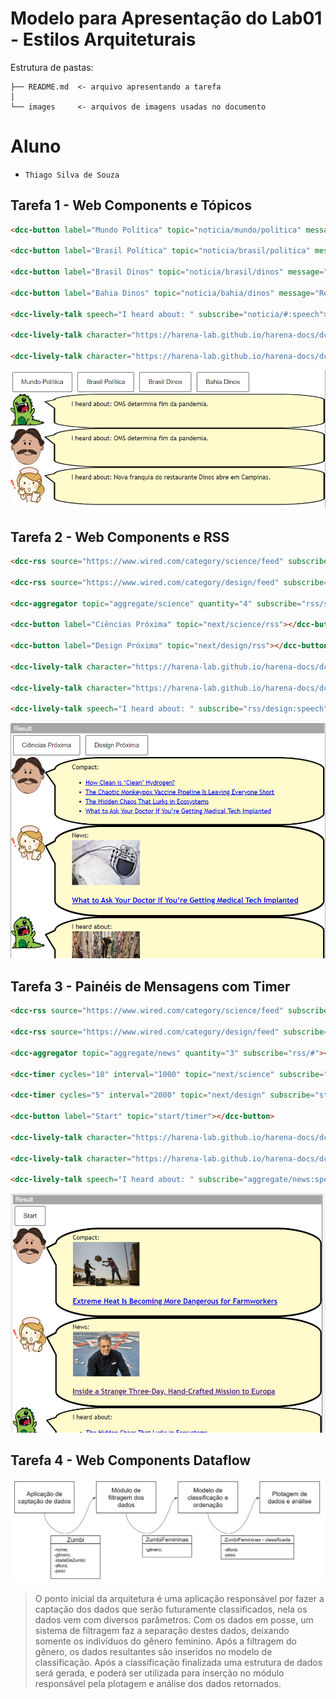 # Modelo para Apresentação do Lab01 - Estilos Arquiteturais

Estrutura de pastas:

~~~
├── README.md  <- arquivo apresentando a tarefa
│
└── images     <- arquivos de imagens usadas no documento
~~~

# Aluno
* `Thiago Silva de Souza`

## Tarefa 1 - Web Components e Tópicos

~~~html
<dcc-button label="Mundo Política" topic="noticia/mundo/politica" message="OMS determina fim da pandemia."></dcc-button>

<dcc-button label="Brasil Política" topic="noticia/brasil/politica" message="Bolsonaro perde eleições no 1º turno."></dcc-button>

<dcc-button label="Brasil Dinos" topic="noticia/brasil/dinos" message="Nova franquia do restaurante Dinos abre em Campinas."></dcc-button>

<dcc-button label="Bahia Dinos" topic="noticia/bahia/dinos" message="Restaurante Dinos lança prato de acarajé."></dcc-button>

<dcc-lively-talk speech="I heard about: " subscribe="noticia/#:speech"></dcc-lively-talk>

<dcc-lively-talk character="https://harena-lab.github.io/harena-docs/dccs/tutorial/images/doctor.png" speech="I heard about: " subscribe="+/+/politica:speech"></dcc-lively-talk>

<dcc-lively-talk character="https://harena-lab.github.io/harena-docs/dccs/tutorial/images/nurse.png" speech="I heard about: " subscribe="+/brasil/#:speech"></dcc-lively-talk>
~~~

![Composition Screenshot](images/dcc-composition.png)


## Tarefa 2 - Web Components e RSS

~~~html
<dcc-rss source="https://www.wired.com/category/science/feed" subscribe="next/science/rss:next" topic="rss/science"></dcc-rss>

<dcc-rss source="https://www.wired.com/category/design/feed" subscribe="next/design/rss:next" topic="rss/design"></dcc-rss>

<dcc-aggregator topic="aggregate/science" quantity="4" subscribe="rss/science"></dcc-aggregator>

<dcc-button label="Ciências Próxima" topic="next/science/rss"></dcc-button>

<dcc-button label="Design Próxima" topic="next/design/rss"></dcc-button>

<dcc-lively-talk character="https://harena-lab.github.io/harena-docs/dccs/tutorial/images/doctor.png" speech="Compact: " subscribe="aggregate/science:speech"></dcc-lively-talk>

<dcc-lively-talk character="https://harena-lab.github.io/harena-docs/dccs/tutorial/images/nurse.png" speech="News: " subscribe="rss/science:speech"></dcc-lively-talk>

<dcc-lively-talk speech="I heard about: " subscribe="rss/design:speech"></dcc-lively-talk>
~~~

![Composition Screenshot](images/web-component-rss.png)


## Tarefa 3 - Painéis de Mensagens com Timer

~~~html
<dcc-rss source="https://www.wired.com/category/science/feed" subscribe="next/science:next" topic="rss/science"></dcc-rss>

<dcc-rss source="https://www.wired.com/category/design/feed" subscribe="next/design:next" topic="rss/design"></dcc-rss>

<dcc-aggregator topic="aggregate/news" quantity="3" subscribe="rss/#"></dcc-aggregator>

<dcc-timer cycles="10" interval="1000" topic="next/science" subscribe="start/timer:start"></dcc-timer>

<dcc-timer cycles="5" interval="2000" topic="next/design" subscribe="start/timer:start"></dcc-timer>

<dcc-button label="Start" topic="start/timer"></dcc-button>

<dcc-lively-talk character="https://harena-lab.github.io/harena-docs/dccs/tutorial/images/doctor.png" speech="Compact: " subscribe="rss/science:speech"></dcc-lively-talk>

<dcc-lively-talk character="https://harena-lab.github.io/harena-docs/dccs/tutorial/images/nurse.png" speech="News: " subscribe="rss/design:speech"></dcc-lively-talk>

<dcc-lively-talk speech="I heard about: " subscribe="aggregate/news:speech"></dcc-lively-talk>
~~~

![Composition Screenshot](images/timer-painel-message.png)


## Tarefa 4 - Web Components Dataflow

![Composition Screenshot](images/web-composition.png)

> O ponto inicial da arquitetura é uma aplicação responsável por fazer a captação dos dados que serão futuramente classificados, nela os dados vem com diversos parâmetros. Com os dados em posse, um sistema de filtragem faz a separação destes dados, deixando somente os indivíduos do gênero feminino. Após a filtragem do gênero, os dados resultantes são inseridos no modelo de classificação. Após a classificação finalizada uma estrutura de dados será gerada, e poderá ser utilizada para inserção no módulo responsável pela plotagem e  análise dos dados retornados.
